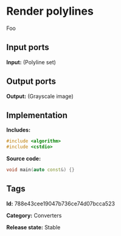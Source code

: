 # Render polylines

Foo

## Input ports

__Input:__ (Polyline set)

## Output ports

__Output:__ (Grayscale image)

## Implementation

__Includes:__ 

```c++
#include <algorithm>
#include <cstdio>
```

__Source code:__ 

```c++
void main(auto const&) {}
```

## Tags

__Id:__ 788e43cee19047b736ce74d07bcca523

__Category:__ Converters

__Release state:__ Stable